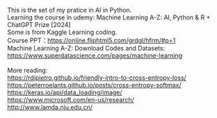 

This is the set of my pratice in AI in Python.
<br>Learning the course in udemy: Machine Learning A-Z: AI, Python & R + ChatGPT Prize [2024]
<br>Some is from Kaggle Learning coding.
<br> Course PPT：https://online.fliphtml5.com/grdgl/hfrm/#p=1 
<br> Machine Learning A-Z: Download Codes and Datasets: 
<br>https://www.superdatascience.com/pages/machine-learning
<br>
<br> More reading:
<br> https://rdipietro.github.io/friendly-intro-to-cross-entropy-loss/
<br> https://peterroelants.github.io/posts/cross-entropy-softmax/
<br> https://keras.io/api/data_loading/image/
<br> https://www.microsoft.com/en-us/research/
<br> http://www.lamda.nju.edu.cn/ 

